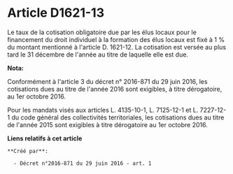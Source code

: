 # Article D1621-13

Le taux de la cotisation obligatoire due par les élus locaux pour le financement du droit individuel à la formation des élus
locaux est fixé à 1 % du montant mentionné à l'article D. 1621-12. La cotisation est versée au plus tard le 31 décembre de
l'année au titre de laquelle elle est due.

**Nota:**

Conformément à l'article 3 du décret n° 2016-871 du 29 juin 2016, les cotisations dues au titre de l'année 2016 sont
exigibles, à titre dérogatoire, au 1er octobre 2016.

Pour les mandats visés aux articles L. 4135-10-1, L. 7125-12-1 et L. 7227-12-1 du code général des collectivités
territoriales, les cotisations dues au titre de l'année 2015 sont exigibles à titre dérogatoire au 1er octobre 2016.

**Liens relatifs à cet article**

	**Créé par**:

	  - Décret n°2016-871 du 29 juin 2016 - art. 1
